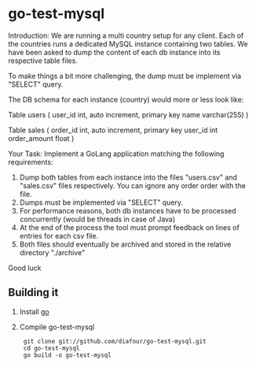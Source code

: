 # go-test-mysql

Introduction:
We are running a multi country setup for any client. 
Each of the countries runs  a dedicated MySQL instance containing two tables. 
We have been asked to dump the content of each db instance into its respective table files. 

To make things a bit more challenging, the dump must be implement via "SELECT" query. 

The DB schema for each instance (country) would more or less look like:

Table users ( 
user_id  int, auto increment, primary key
name      varchar(255)
)

Table sales (
order_id  int, auto increment, primary key
user_id   int
order_amount float
)

Your Task:
Implement a GoLang application matching the following requirements:
1. Dump both tables from each instance into the files "users.csv" and "sales.csv" files respectively. You can ignore any order order with the file. 
2. Dumps must be implemented via "SELECT" query. 
2. For performance reasons, both db instances have to be processed concurrently (would be threads in case of Java)
3. At the end of the process the tool must prompt feedback on lines of entries for each csv file. 
4. Both files should eventually be archived and stored in the relative directory "./archive"

Good luck

## Building it

1. Install [go](http://golang.org/doc/install)

2. Compile go-test-mysql

        git clone git://github.com/diafour/go-test-mysql.git
        cd go-test-mysql
        go build -o go-test-mysql

